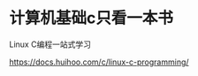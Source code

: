 # 计算机基础c只看一本书












Linux C编程一站式学习


https://docs.huihoo.com/c/linux-c-programming/


















